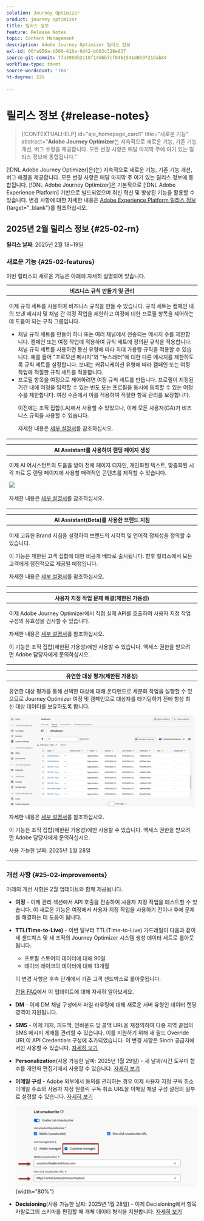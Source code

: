 ```yaml
---
solution: Journey Optimizer
product: journey optimizer
title: 릴리스 정보
feature: Release Notes
topic: Content Management
description: Adobe Journey Optimizer 릴리스 정보
exl-id: 06fa956a-b500-416e-9d42-b683c328e837
source-git-commit: 77a3980b2c18f14d6b7cf0461541d0b9721dab84
workflow-type: tm+mt
source-wordcount: '766'
ht-degree: 22%

---
```


# 릴리스 정보 {#release-notes}

>[!CONTEXTUALHELP]
>id="ajo_homepage_card1"
>title="새로운 기능"
>abstract="**Adobe Journey Optimizer**&#x200B;는 지속적으로 새로운 기능, 기존 기능 개선, 버그 수정을 제공합니다. 모든 변경 사항은 매달 마지막 주에 여기 있는 릴리스 정보에 통합됩니다."

[!DNL Adobe Journey Optimizer]은(는) 지속적으로 새로운 기능, 기존 기능 개선, 버그 해결을 제공합니다. 모든 변경 사항은 매달 마지막 주 여기 있는 릴리스 정보에 통합됩니다. [!DNL Adobe Journey Optimizer]은 기본적으로 [!DNL Adobe Experience Platform] 기반으로 빌드되었으며 최신 혁신 및 향상된 기능을 활용할 수 있습니다. 변경 사항에 대한 자세한 내용은 [Adobe Experience Platform 릴리스 정보](https://experienceleague.adobe.com/docs/experience-platform/release-notes/latest.html){target="_blank"}를 참조하십시오.

## 2025년 2월 릴리스 정보 {#25-02-rn}

<!--
**Early release notes below are subject to change without prior notice until the release availability date**. Links, screens and updated documentation are published at the release date.-->

**릴리스 날짜**: 2025년 2월 18~19일


### 새로운 기능 {#25-02-features}

이번 릴리스의 새로운 기능은 아래에 자세히 설명되어 있습니다.

<table>
<thead>
<tr>
<th><strong>비즈니스 규칙 만들기 및 관리</strong><br/></th>
</tr>
</thead>
<tbody>
<tr>
<td>
<p>이제 규칙 세트를 사용하여 비즈니스 규칙을 만들 수 있습니다. 규칙 세트는 캠페인 내의 보낸 메시지 및 채널 간 여정 작업을 제한하고 여정에 대한 프로필 항목을 제어하는 데 도움이 되는 규칙 그룹입니다.<p>
<p><ul><li>채널 규칙 세트를 만들어 하나 또는 여러 채널에서 전송되는 메시지 수를 제한합니다. 캠페인 또는 여정 작업에 적용하여 규칙 세트에 정의된 규칙을 적용합니다. 채널 규칙 세트를 사용하면 통신 유형에 따라 최대 가용량 규칙을 적용할 수 있습니다. 예를 들어 "프로모션 메시지"와 "뉴스레터"에 대한 다른 메시지를 제한하도록 규칙 세트를 설정합니다. 보내는 커뮤니케이션 유형에 따라 캠페인 또는 여정 작업에 적절한 규칙 세트를 적용합니다.</li>
<li> 프로필 항목을 여정으로 제어하려면 여정 규칙 세트를 만듭니다. 프로필이 지정된 기간 내에 여정을 입력할 수 있는 빈도 또는 프로필을 동시에 등록할 수 있는 여정 수를 제한합니다. 여정 수준에서 이를 적용하여 적절한 항목 관리를 보장합니다.</li></p>
<p>이전에는 조직 집합(LA)에서 사용할 수 있었으나, 이제 모든 사용자(GA)가 비즈니스 규칙을 사용할 수 있습니다.</p>
<p>자세한 내용은 <a href="../configuration/rule-sets.md">세부 설명서</a>를 참조하십시오.</p>
</td>
</tr>
</tbody>
</table>

<table>
<thead>
<tr>
<th><strong>AI Assistant를 사용하여 랜딩 페이지 생성</strong><br/></th>
</tr>
</thead>
<tbody>
<tr>
<td>
<p>이제 AI 어시스턴트의 도움을 받아 전체 페이지 디자인, 개인화된 텍스트, 맞춤화된 시각 자료 등 랜딩 페이지에 사용할 매력적인 콘텐츠를 제작할 수 있습니다.</p>
<img src="assets/do-not-localize/ai-lp.gif">
<p>자세한 내용은 <a href="../content-management/generative-lp.md">세부 설명서</a>를 참조하십시오.</p>
</td>
</tr>
</tbody>
</table>


<table>
<thead>
<tr>
<th><strong>AI Assistant(Beta)를 사용한 브랜드 지침</strong><br/></th>
</tr>
</thead>
<tbody>
<tr>
<td>
<p>이제 고유한 Brand 지침을 설정하여 브랜드의 시각적 및 언어적 정체성을 정의할 수 있습니다. </p>
<p>이 기능은 제한된 고객 집합에 대한 비공개 베타로 출시됩니다. 향후 릴리스에서 모든 고객에게 점진적으로 제공될 예정입니다.</p>
<p>자세한 내용은 <a href="../content-management/brands.md">세부 설명서</a>를 참조하십시오.</p>
</td>
</tr>
</tbody>
</table>

<table>
<thead>
<tr>
<th><strong>사용자 지정 작업 문제 해결(제한된 가용성)</strong><br/></th>
</tr>
</thead>
<tbody>
<tr>
<td>
<p>이제 Adobe Journey Optimizer에서 직접 실제 API를 호출하여 사용자 지정 작업 구성의 유효성을 검사할 수 있습니다. </p>
<p>자세한 내용은 <a href="../action/troubleshoot-custom-action.md">세부 설명서</a>를 참조하십시오.</p>
<p> 이 기능은 조직 집합(제한된 가용성)에만 사용할 수 있습니다. 액세스 권한을 받으려면 Adobe 담당자에게 문의하십시오.</p>
</td>
</tr>
</tbody>
</table>

<table>
<thead>
<tr>
<th><strong>유연한 대상 평가(제한된 가용성)</strong><br/></th>
</tr>
</thead>
<tbody>
<tr>
<td>
<p>유연한 대상 평가를 통해 선택한 대상에 대해 온디맨드로 세분화 작업을 실행할 수 있으므로 Journey Optimizer 여정 및 캠페인으로 대상자를 타기팅하기 전에 항상 최신 대상 데이터를 보유하도록 합니다.</p>
<img src="assets/do-not-localize/flexible-audience.gif">
<p>자세한 내용은 <a href="../audience/creating-a-segment-definition.md#flexible">세부 설명서</a>를 참조하십시오.</p>
<p>이 기능은 조직 집합(제한된 가용성)에만 사용할 수 있습니다. 액세스 권한을 받으려면 Adobe 담당자에게 문의하십시오.</p>
<p>사용 가능한 날짜: 2025년 1월 28일</p>
</tr>
</tbody>
</table>
</table>


### 개선 사항 {#25-02-improvements}

아래의 개선 사항은 2월 업데이트와 함께 제공됩니다.

* **여정** - 이제 관리 섹션에서 API 호출을 전송하여 사용자 지정 작업을 테스트할 수 있습니다. 이 새로운 기능은 여정에서 사용자 지정 작업을 사용하기 전이나 후에 문제를 해결하는 데 도움이 됩니다.

* **TTL(Time-to-Live)** - 이번 달부터 TTL(Time-to-Live) 가드레일이 다음과 같이 새 샌드박스 및 새 조직의 Journey Optimizer 시스템 생성 데이터 세트로 롤아웃됩니다.

   * 프로필 스토어의 데이터에 대해 90일
   * 데이터 레이크의 데이터에 대해 13개월

  이 변경 사항은 후속 단계에서 기존 고객 샌드박스로 롤아웃됩니다.

  [전용 FAQ](../data/datasets-ttl.md#frequently-asked-questions)에서 이 업데이트에 대해 자세히 알아보세요.

<!--* **Playbooks** - You can now create and publish your own Use Case Playbooks in Journey Optimizer.-->

* **DM** - 이제 DM 채널 구성에서 파일 라우팅에 대해 새로운 서버 유형인 데이터 랜딩 영역이 지원됩니다.

* **SMS** - 이제 게재, 피드백, 인바운드 및 콜백 URL을 재정의하여 다중 지역 끝점의 SMS 메시지 게재를 관리할 수 있습니다. 이를 지원하기 위해 새 필드 Override URL이 API Credentials 구성에 추가되었습니다. 이 변경 사항은 Sinch 공급자에서만 사용할 수 있습니다. [자세히 보기](../sms/sms-configuration-sinch.md)

* **Personalization**(사용 가능한 날짜: 2025년 1월 29일) - 새 날짜/시간 도우미 함수를 개인화 편집기에서 사용할 수 있습니다. [자세히 보기](../personalization/functions/dates.md)


<!--
* The personalization editor has been enhanced with new capabilities such as Auto-complete, Search, and filtering options. You can also show or hide deprecated attributes.-->


* **이메일 구성** - Adobe 외부에서 동의를 관리하는 경우 이제 사용자 지정 구독 취소 이메일 주소와 사용자 지정 원클릭 구독 취소 URL을 이메일 채널 구성 설정의 일부로 설정할 수 있습니다. [자세히 보기](../email/list-unsubscribe.md#custom-managed)

  ![](../email/assets/surface-list-unsubscribe-custom.png){width="80%"}

* **Decisioning**(사용 가능한 날짜: 2025년 1월 28일) - 이제 Decisioning에서 항목 카탈로그의 스키마를 편집할 때 개체 데이터 형식을 지원합니다. [자세히 보기](../experience-decisioning/catalogs.md)

